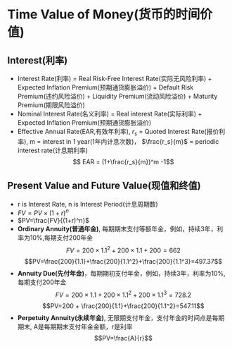 # Time Value of Money(货币的时间价值)
## Interest(利率)
* Interest Rate(利率) = Real Risk-Free Interest Rate(实际无风险利率) + Expected Inflation Premium(预期通货膨胀溢价) + Default Risk Premium(违约风险溢价) + Liquidity Premium(流动风险溢价) + Maturity Premium(期限风险溢价)  
* Nominal Interest Rate(名义利率) = Real interest Rate(实际利率) + Expected Inflation Premium(预期通货膨胀溢价)
* Effective Annual Rate(EAR,有效年利率), $r_s$ = Quoted Interest Rate(报价利率), m = interest in 1 year(1年内计息次数)，  $\frac{r_s}{m}$ = periodic interest rate(计息期利率)
$$ EAR = (1+\frac{r_s}{m})^m -1$$
## Present Value and Future Value(现值和终值)  
* r is Interest Rate, n is Interest Period(计息周期数)
* $FV=PV\times(1+r)^n$
* $PV=\frac{FV}{(1+r)^n}$
* **Ordinary Annuity(普通年金)**, 每期期末支付等额年金，例如，持续3年，利率为10%,每期支付200年金  
$$FV=200\times1.1^2 + 200\times1.1+200=662$$
$$PV=\frac{200}{1.1}+\frac{200}{1.1^2}+\frac{200}{1.1^3}=497.37$$
* **Annuity Due(先付年金)**，每期期初支付年金，例如，持续3年，利率为10%,每期支付200年金  
$$FV=200\times1.1+200\times1.1^2 + 200\times1.1^3 =728.2$$
$$PV=200 + \frac{200}{1.1}+\frac{200}{1.1^2}=547.11$$  
* **Perpetuity Annuity(永续年金)**, 无限期支付年金，支付年金的时间点是每期期末, A是每期期末支付年金金额，r是利率
$$PV=\frac{A}{r}$$

